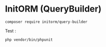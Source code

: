 # InitORM (QueryBuilder)

```
composer require initorm/query-builder
```

Test : 
```
php vendor/bin/phpunit
```